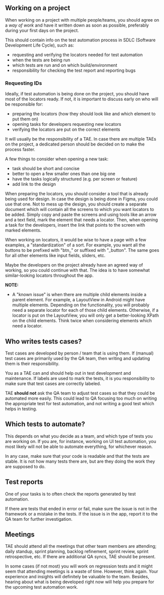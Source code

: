 ## Working on a project

When working on a project with multiple people/teams, you should agree on a _way of work_ and have it written down as soon as possible, preferably during your first days on the project.

This should contain info on the test automation process in SDLC (Software Development Life Cycle), such as:

- requesting and verifying the locators needed for test automation
- when the tests are being run
- which tests are run and on which build/environment
- responsibility for checking the test report and reporting bugs


### Requesting IDs

Ideally, if test automation is being done on the project, you should have most of the locators ready. If not, it is important to discuss early on who will be responsible for:

- preparing the locators (how they should look like and which element to put them on)
- opening tasks for developers requesting new locators
- verifying the locators are put on the correct elements

It will usually be the responsibility of a TAE. In case there are multiple TAEs on the project, a dedicated person should be decided on to make the process faster.

A few things to consider when opening a new task:

- task should be short and concise
- better to open a few smaller ones than one big one
- have the tasks logically structured (e.g. per screen or feature)
- add link to the design

When preparing the locators, you should consider a tool that is already being used for design. In case the design is being done in Figma, you could use that one. Not to mess up the design, you should create a separate document which will contain all the screens to which you want locators to be added. Simply copy and paste the screens and using tools like an arrow and a text field, mark the element that needs a locator. Then, when opening a task for the developers, insert the link that points to the screen with marked elements.

When working on locators, it would be wise to have a page with a few examples, a "standardization" of a sort. For example, you want all the buttons to be prefixed with "btn\_" or suffixed with "\_button". The same goes for all other elements like input fields, sliders, etc.

Maybe the developers on the project already have an agreed way of working, so you could continue with that. The idea is to have somewhat similar-looking locators throughout the app.

**NOTE:** 
- A "known issue" is when there are multiple child elements inside a parent element. For example, a LayoutView in Android might have multiple elements. Depending on the functionality, you will probably need a separate locator for each of those child elements. Otherwise, if a locator is put on the LayoutView, you will only get a better-looking XPath on the child elements. Think twice when considering elements which need a locator.


## Who writes tests cases?

Test cases are developed by person / team that is using them. If (manual) test cases are primarily used by the QA team, then writing and updating them is their responsibility.

You as a TAE can and should help out in test development and maintenance. If labels are used to mark the tests, it is you responsibility to make sure that test cases are correctly labeled.

TAE **should not** ask the QA team to adjust test cases so that they could be automated more easily.
This could lead to QA focusing too much on writing the appropriate test for test automation, and not writing a good test which helps in testing.


## Which tests to automate?

This depends on what you decide as a team, and which type of tests you are working on. 
If you are, for instance, working on UI test automation, you most likely will not be able to automate everything, for whichever reason.

In any case, make sure that your code is readable and that the tests are stable. 
It is not how many tests there are, but are they doing the work they are supposed to do.


## Test reports

One of your tasks is to often check the reports generated by test automation.

If there are tests that ended in error or fail, make sure the issue is not in the framework or a mistake in the tests. If the issue is in the app, report it to the QA team for further investigation.


## Meetings

TAE should attend all the meetings that other team members are attending; daily standup, sprint planning, backlog refinement, sprint review, sprint retrospective, etc.
If there are additional QA syncs, TAE should be present. 

In some cases (if not most) you will work on regression tests and it might seem that attending meetings is a waste of time. However, think again.
Your experience and insights will definitely be valuable to the team. Besides, hearing about what is being developed right now will help you prepare for the upcoming test automation work.
